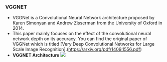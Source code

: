 ### VGGNET 
* VGGNet is a Convolutional Neural Network architecture proposed by Karen Simonyan and Andrew Zisserman from the University of Oxford in 2014.
* This paper mainly focuses on the effect of the convolutional neural network depth on its accuracy. You can find the original paper of VGGNet which is titled [Very Deep Convolutional Networks for Large Scale Image Recognition].(https://arxiv.org/pdf/1409.1556.pdf)
* **VGGNET Architecture**
![](https://neurohive.io/wp-content/uploads/2018/11/vgg16-1-e1542731207177.png)
